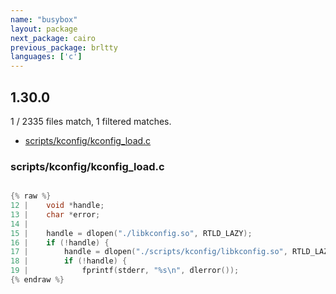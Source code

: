 ```yaml
---
name: "busybox"
layout: package
next_package: cairo
previous_package: brltty
languages: ['c']
---
```

## 1.30.0
1 / 2335 files match, 1 filtered matches.

 - [scripts/kconfig/kconfig_load.c](#scriptskconfigkconfig_loadc)

### scripts/kconfig/kconfig_load.c

```c

{% raw %}
12 | 	void *handle;
13 | 	char *error;
14 | 
15 | 	handle = dlopen("./libkconfig.so", RTLD_LAZY);
16 | 	if (!handle) {
17 | 		handle = dlopen("./scripts/kconfig/libkconfig.so", RTLD_LAZY);
18 | 		if (!handle) {
19 | 			fprintf(stderr, "%s\n", dlerror());
{% endraw %}

```